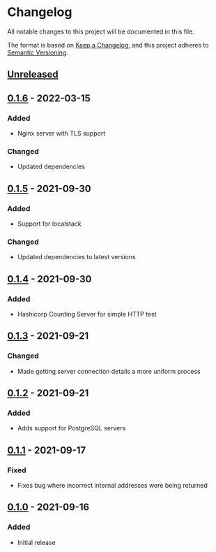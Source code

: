 # Changelog

All notable changes to this project will be documented in this file.

The format is based on [Keep a Changelog](https://keepachangelog.com/en/1.0.0/),
and this project adheres to [Semantic Versioning](https://semver.org/spec/v2.0.0.html).

## [Unreleased]

## [0.1.6] - 2022-03-15

### Added

- Nginx server with TLS support

### Changed

- Updated dependencies

## [0.1.5] - 2021-09-30

### Added

- Support for localstack

### Changed

- Updated dependencies to latest versions

## [0.1.4] - 2021-09-30

### Added

- Hashicorp Counting Server for simple HTTP test

## [0.1.3] - 2021-09-21

### Changed

- Made getting server connection details a more uniform process

## [0.1.2] - 2021-09-21

### Added

- Adds support for PostgreSQL servers

## [0.1.1] - 2021-09-17

### Fixed

- Fixes bug where incorrect internal addresses were being returned

## [0.1.0] - 2021-09-16

### Added

- Initial release

[unreleased]: https://github.com/jmgilman/dockertest-server/compare/v0.1.6...HEAD
[0.1.6]: https://github.com/jmgilman/dockertest-server/releases/tag/v0.1.6
[0.1.5]: https://github.com/jmgilman/dockertest-server/releases/tag/v0.1.5
[0.1.4]: https://github.com/jmgilman/dockertest-server/releases/tag/v0.1.4
[0.1.3]: https://github.com/jmgilman/dockertest-server/releases/tag/v0.1.3
[0.1.2]: https://github.com/jmgilman/dockertest-server/releases/tag/v0.1.2
[0.1.1]: https://github.com/jmgilman/dockertest-server/releases/tag/v0.1.1
[0.1.0]: https://github.com/jmgilman/dockertest-server/releases/tag/v0.1.0
